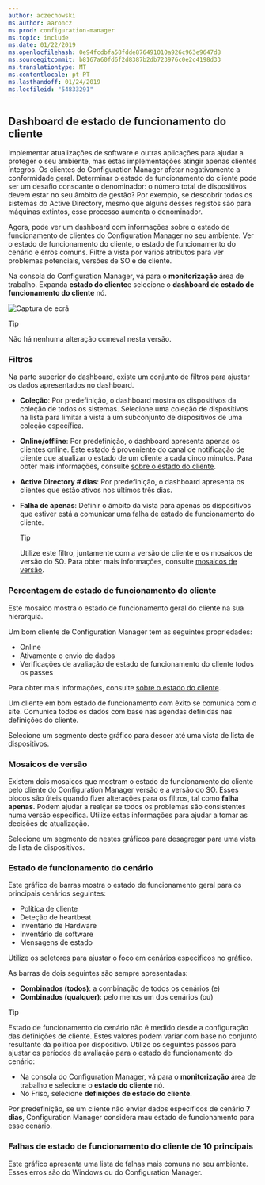 ```yaml
---
author: aczechowski
ms.author: aaroncz
ms.prod: configuration-manager
ms.topic: include
ms.date: 01/22/2019
ms.openlocfilehash: 0e94fcdbfa58fdde876491010a926c963e9647d8
ms.sourcegitcommit: b8167a60fd6f2d8387b2db723976c0e2c4198d33
ms.translationtype: MT
ms.contentlocale: pt-PT
ms.lasthandoff: 01/24/2019
ms.locfileid: "54833291"
---
```

## <a name="bkmk_health"></a> Dashboard de estado de funcionamento do cliente
<!--3599209-->

Implementar atualizações de software e outras aplicações para ajudar a proteger o seu ambiente, mas estas implementações atingir apenas clientes íntegros. Os clientes do Configuration Manager afetar negativamente a conformidade geral. Determinar o estado de funcionamento do cliente pode ser um desafio consoante o denominador: o número total de dispositivos devem estar no seu âmbito de gestão? Por exemplo, se descobrir todos os sistemas do Active Directory, mesmo que alguns desses registos são para máquinas extintos, esse processo aumenta o denominador. 

Agora, pode ver um dashboard com informações sobre o estado de funcionamento de clientes do Configuration Manager no seu ambiente. Ver o estado de funcionamento do cliente, o estado de funcionamento do cenário e erros comuns. Filtre a vista por vários atributos para ver problemas potenciais, versões de SO e de cliente. 

Na consola do Configuration Manager, vá para o **monitorização** área de trabalho. Expanda **estado do cliente**e selecione o **dashboard de estado de funcionamento do cliente** nó. 

![Captura de ecrã](../../media/3599209-client-health-dashboard.png)

> [!Tip]  
> Não há nenhuma alteração ccmeval nesta versão.  


### <a name="filters"></a>Filtros

Na parte superior do dashboard, existe um conjunto de filtros para ajustar os dados apresentados no dashboard.

- **Coleção**: Por predefinição, o dashboard mostra os dispositivos da coleção de todos os sistemas. Selecione uma coleção de dispositivos na lista para limitar a vista a um subconjunto de dispositivos de uma coleção específica.  

- **Online/offline**: Por predefinição, o dashboard apresenta apenas os clientes online. Este estado é proveniente do canal de notificação de cliente que atualizar o estado de um cliente a cada cinco minutos. Para obter mais informações, consulte [sobre o estado do cliente](/sccm/core/clients/manage/monitor-clients#bkmk_about).  

- **Active Directory \# dias**: Por predefinição, o dashboard apresenta os clientes que estão ativos nos últimos três dias.  

- **Falha de apenas**: Definir o âmbito da vista para apenas os dispositivos que estiver está a comunicar uma falha de estado de funcionamento do cliente.  

    > [!Tip]  
    > Utilize este filtro, juntamente com a versão de cliente e os mosaicos de versão do SO. Para obter mais informações, consulte [mosaicos de versão](#version-tiles). 


### <a name="client-health-percentage"></a>Percentagem de estado de funcionamento do cliente

Este mosaico mostra o estado de funcionamento geral do cliente na sua hierarquia. 

Um bom cliente de Configuration Manager tem as seguintes propriedades: 
- Online  
- Ativamente o envio de dados  
- Verificações de avaliação de estado de funcionamento do cliente todos os passes  

Para obter mais informações, consulte [sobre o estado do cliente](/sccm/core/clients/manage/monitor-clients#bkmk_about).

Um cliente em bom estado de funcionamento com êxito se comunica com o site. Comunica todos os dados com base nas agendas definidas nas definições do cliente.

Selecione um segmento deste gráfico para descer até uma vista de lista de dispositivos.


### <a name="version-tiles"></a>Mosaicos de versão

Existem dois mosaicos que mostram o estado de funcionamento do cliente pelo cliente do Configuration Manager versão e a versão do SO. Esses blocos são úteis quando fizer alterações para os filtros, tal como **falha apenas**. Podem ajudar a realçar se todos os problemas são consistentes numa versão específica. Utilize estas informações para ajudar a tomar as decisões de atualização. 

Selecione um segmento de nestes gráficos para desagregar para uma vista de lista de dispositivos.


### <a name="scenario-health"></a>Estado de funcionamento do cenário

Este gráfico de barras mostra o estado de funcionamento geral para os principais cenários seguintes: 
- Política de cliente
- Deteção de heartbeat
- Inventário de Hardware
- Inventário de software
- Mensagens de estado

Utilize os seletores para ajustar o foco em cenários específicos no gráfico. 

As barras de dois seguintes são sempre apresentadas:

- **Combinados (todos)**: a combinação de todos os cenários (e)  
- **Combinados (qualquer)**: pelo menos um dos cenários (ou)

> [!Tip]  
> Estado de funcionamento do cenário não é medido desde a configuração das definições de cliente. Estes valores podem variar com base no conjunto resultante da política por dispositivo. Utilize os seguintes passos para ajustar os períodos de avaliação para o estado de funcionamento do cenário:
> - Na consola do Configuration Manager, vá para o **monitorização** área de trabalho e selecione o **estado do cliente** nó.  
> - No Friso, selecione **definições de estado do cliente**.  
> 
> Por predefinição, se um cliente não enviar dados específicos de cenário **7 dias**, Configuration Manager considera mau estado de funcionamento para esse cenário.


### <a name="top-10-client-health-failures"></a>Falhas de estado de funcionamento do cliente de 10 principais

Este gráfico apresenta uma lista de falhas mais comuns no seu ambiente. Esses erros são do Windows ou do Configuration Manager. 

<!-- The following list includes some of the more common failures overall:

#### Failure 1 title
Failure 1 description

Solution for failure 1 -->